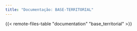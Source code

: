 ```yaml
---
title: "Documentação: BASE-TERRITORIAL"
---
```


{{< remote-files-table "documentation" "base_territorial" >}}
